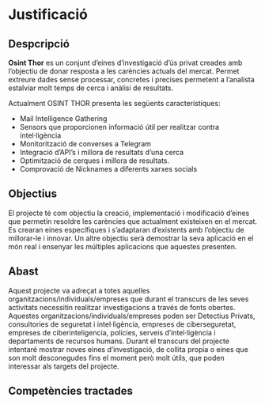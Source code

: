 # Justificació
## Despcripció

**Osint Thor** es un conjunt d’eines d’investigació d’ús privat creades amb l’objectiu de donar resposta a les carències actuals del mercat. Permet extreure dades sense processar, concretes i precises permetent a l’analista estalviar molt temps de cerca i anàlisi de resultats. 

Actualment OSINT THOR presenta les següents característiques:
- Mail Intelligence Gathering
- Sensors que proporcionen informació útil per realitzar contra intel·ligència
- Monitorització de converses a Telegram
- Integració d’API’s i millora de resultats d’una cerca
- Optimització de cerques i millora de resultats.
- Comprovació de Nicknames a diferents xarxes socials

## Objectius

El projecte té com objectiu la creació, implementació i modificació d’eines que permetin resoldre les carències que actualment existeixen en el mercat. Es crearan eines específiques i s’adaptaran d’existents amb l’objectiu de millorar-le i innovar. Un altre objectiu serà demostrar la seva aplicació en el món real i ensenyar les múltiples aplicacions que aquestes presenten. 

## Abast

Aquest projecte va adreçat a totes aquelles organitzacions/individuals/empreses que durant el transcurs de les seves activitats necessitin realitzar investigacions a través de fonts obertes. Aquestes organitzacions/individuals/empreses poden ser Detectius Privats, consultories de seguretat i intel·ligència, empreses de ciberseguretat, empreses de ciberinteligencia, policies, serveis d’intel·ligència i departaments de recursos humans. Durant el transcurs del projecte intentaré mostrar noves eines d’investigació, de collita propia o eines que son molt desconegudes fins el moment però molt útils, que poden interessar als targets del projecte.

## Competències tractades
